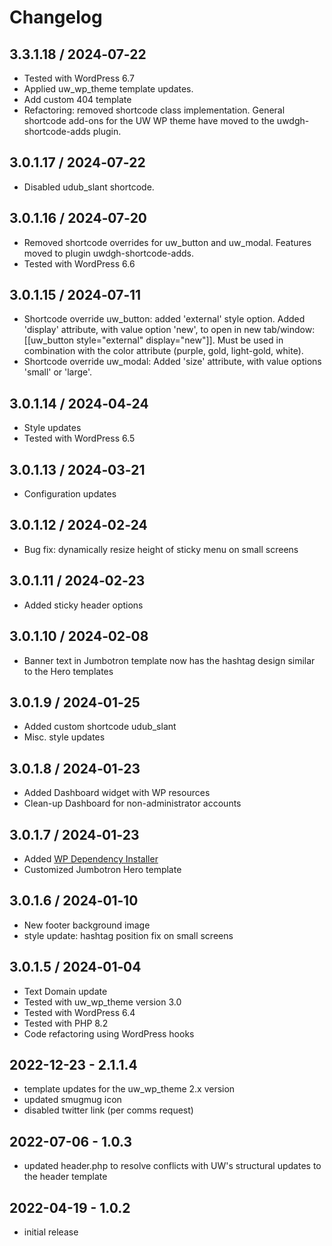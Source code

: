 # Changelog


## 3.3.1.18 / 2024‑07‑22

- Tested with WordPress 6.7
- Applied uw_wp_theme template updates.
- Add custom 404 template
- Refactoring: removed shortcode class implementation. General shortcode add-ons for the UW WP theme have moved to the uwdgh-shortcode-adds plugin.


## 3.0.1.17 / 2024‑07‑22

- Disabled udub_slant shortcode.


## 3.0.1.16 / 2024‑07‑20

- Removed shortcode overrides for uw_button and uw_modal. Features moved to plugin uwdgh-shortcode-adds.
- Tested with WordPress 6.6


## 3.0.1.15 / 2024‑07‑11

- Shortcode override uw_button: added 'external' style option. Added 'display' attribute, with value option 'new', to open in new tab/window: [[uw_button style="external" display="new"]]. Must be used in combination with the color attribute (purple, gold, light-gold, white).
- Shortcode override uw_modal: Added 'size' attribute, with value options 'small' or 'large'.


## 3.0.1.14 / 2024‑04‑24

- Style updates
- Tested with WordPress 6.5


## 3.0.1.13 / 2024‑03‑21

- Configuration updates


## 3.0.1.12 / 2024‑02‑24

- Bug fix: dynamically resize height of sticky menu on small screens


## 3.0.1.11 / 2024‑02‑23

- Added sticky header options


## 3.0.1.10 / 2024‑02‑08

- Banner text in Jumbotron template now has the hashtag design similar to the Hero templates


## 3.0.1.9 / 2024‑01‑25

- Added custom shortcode udub_slant
- Misc. style updates


## 3.0.1.8 / 2024‑01‑23

- Added Dashboard widget with WP resources
- Clean-up Dashboard for non-administrator accounts


## 3.0.1.7 / 2024‑01‑23

- Added [WP Dependency Installer](https://github.com/afragen/wp-dependency-installer)
- Customized Jumbotron Hero template


## 3.0.1.6 / 2024‑01‑10

- New footer background image
- style update: hashtag position fix on small screens


## 3.0.1.5 / 2024‑01‑04

- Text Domain update
- Tested with uw_wp_theme version 3.0
- Tested with WordPress 6.4
- Tested with PHP 8.2
- Code refactoring using WordPress hooks


## 2022-12-23 - 2.1.1.4

- template updates for the uw_wp_theme 2.x version
- updated smugmug icon
- disabled twitter link (per comms request)

## 2022-07-06 - 1.0.3

- updated header.php to resolve conflicts with UW's structural updates to the header template

## 2022-04-19 - 1.0.2

- initial release
